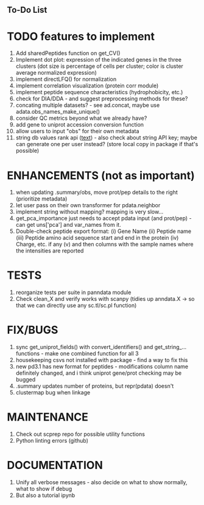 ## To-Do List

# TODO features to implement
1. Add sharedPeptides function on get_CV()
2. Implement dot plot: expression of the indicated genes in the three clusters (dot size is percentage of cells per cluster; color is cluster average normalized expression)
3. implement directLFQ() for normalization
4. implement correlation visualization (protein corr module)
5. implement peptide sequence characteristics (hydrophobicity, etc.)
6. check for DIA/DDA - and suggest preprocessing methods for these?
7. concating multiple datasets? - see ad.concat, maybe use adata.obs_names_make_unique()
8. consider QC metrics beyond what we already have?
9. add gene to uniprot accession conversion function
10. allow users to input "obs" for their own metadata
11. string db values rank api ([text](https://string-db.org/cgi/help?subpage=api%23valuesranks-enrichment-api)) - also check about string API key; maybe can generate one per user instead? (store local copy in package if that's possible)

# ENHANCEMENTS (not as important)
1. when updating .summary/obs, move prot/pep details to the right (prioritize metadata)
2. let user pass on their own transformer for pdata.neighbor
3. implement string without mapping? mapping is very slow...
4. get_pca_importance just needs to accept pdata input (and prot/pep) - can get uns['pca'] and var_names from it.
5. Double-check peptide export format: (i) Gene Name (ii) Peptide name (iii) Peptide amino acid sequence start and end in the protein (iv) Charge, etc. if any (v) and then columns with the sample names where the intensities are reported


# TESTS
1. reorganize tests per suite in panndata module
2. Check clean_X and verify works with scanpy (tidies up anndata.X -> so that we can directly use any sc.tl/sc.pl function)

# FIX/BUGS
1. sync get_uniprot_fields() with convert_identifiers() and get_string_... functions - make one combined function for all 3
2. housekeeping csvs not installed with package - find a way to fix this
3. new pd3.1 has new format for peptides - modifications column name definitely changed, and i think uniprot gene/prot checking may be bugged
4. .summary updates number of proteins, but repr(pdata) doesn't
5. clustermap bug when linkage

# MAINTENANCE
1. Check out scprep repo for possible utility functions
2. Python linting errors (github)

# DOCUMENTATION
1. Unify all verbose messages - also decide on what to show normally, what to show if debug
2. But also a tutorial ipynb